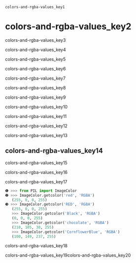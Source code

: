 ```ngMeta
colors-and-rgba-values_key1
```
# colors-and-rgba-values_key2
colors-and-rgba-values_key3

colors-and-rgba-values_key4

colors-and-rgba-values_key5

colors-and-rgba-values_key6

colors-and-rgba-values_key7

colors-and-rgba-values_key8

colors-and-rgba-values_key9

colors-and-rgba-values_key10

colors-and-rgba-values_key11

colors-and-rgba-values_key12

colors-and-rgba-values_key13

## colors-and-rgba-values_key14
colors-and-rgba-values_key15

colors-and-rgba-values_key16

colors-and-rgba-values_key17

```python
❶ >>> from PIL import ImageColor
❷ >>> ImageColor.getcolor('red', 'RGBA')
   (255, 0, 0, 255)
❸ >>> ImageColor.getcolor('RED', 'RGBA')
   (255, 0, 0, 255)
   >>> ImageColor.getcolor('Black', 'RGBA')
   (0, 0, 0, 255)
   >>> ImageColor.getcolor('chocolate', 'RGBA')
   (210, 105, 30, 255)
   >>> ImageColor.getcolor('CornflowerBlue', 'RGBA')
   (100, 149, 237, 255)
```
colors-and-rgba-values_key18

colors-and-rgba-values_key19colors-and-rgba-values_key20